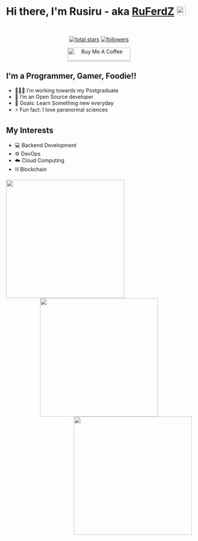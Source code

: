 # Hi there, I'm Rusiru - aka [RuFerdZ]()  <img src="https://user-images.githubusercontent.com/1303154/88677602-1635ba80-d120-11ea-84d8-d263ba5fc3c0.gif" width="24px" height="24px" alt="hi">
<!-- <img src="https://raw.githubusercontent.com/matfantinel/matfantinel/master/waves.svg" width="100%" height="150"> -->

<br>
<p align="center"> 
  <a href="https://github.com/RuFerdZ?tab=repositories&sort=stargazers">
    <img alt="total stars" title="Total stars on GitHub" src="https://custom-icon-badges.herokuapp.com/github/stars/RuFerdZ?color=2980b9&style=for-the-badge&labelColor=2c3e50&logo=star"/></a>
  <a href="https://github.com/RuFerdZ?tab=followers">
    <img alt="followers" title="Follow me on Github" src="https://custom-icon-badges.herokuapp.com/github/followers/RuFerdZ?color=2980b9&labelColor=2c3e50&style=for-the-badge&logo=person-add&label=Follow&logoColor=white"/></a>
</p>
<p align="center"> 
  <a href="https://www.buymeacoffee.com/ruferdz" target="_blank"><img src="https://www.buymeacoffee.com/assets/img/custom_images/orange_img.png" alt="Buy Me A Coffee" style="height: 35px !important;width: 170px !important;box-shadow: 0px 3px 2px 0px rgba(190, 190, 190, 0.5) !important;-webkit-box-shadow: 0px 3px 2px 0px rgba(190, 190, 190, 0.5) !important;" ></a>
</p>

## I'm a Programmer, Gamer, Foodie!!

- 👨🏻‍🎓 I’m working towards my Postgraduate 
- 👯 I’m an Open Source developer
- 🥅 Goals: Learn Something new everyday
- ⚡ Fun fact: I love paranormal sciences

## My Interests 
- 💻 Backend Development 
- ⚙️ DevOps
- ☁️ Cloud Computing
- ⛓️ Blockchain 

<!-- ## My Toys -->

<!-- <div>
<img style="margin-right: 15px;margin-bottom: 10px;" src="https://cdn.svgporn.com/logos/java.svg" width="30px">
<img style="margin-right: 15px;margin-bottom: 10px;" src="https://cdn.svgporn.com/logos/python.svg" width="30px">
<img style="margin-right: 15px;margin-bottom: 10px;" src="https://cdn.svgporn.com/logos/php.svg" width="30px">
<img style="margin-right: 15px;margin-bottom: 10px;" src="https://cdn.svgporn.com/logos/javascript.svg" width="30px">
<img style="margin-right: 15px;margin-bottom: 10px;" src="https://cdn.svgporn.com/logos/swift.svg" width="30px">
<img style="margin-right: 15px;margin-bottom: 10px;" src="https://cdn.svgporn.com/logos/mysql.svg" width="30px">
<img style="margin-right: 15px;margin-bottom: 10px;" src="https://cdn.svgporn.com/logos/postgresql.svg" width="30px">
<img style="margin-right: 15px;margin-bottom: 10px;" src="https://cdn.svgporn.com/logos/aws.svg" width="26px">
<img style="margin-right: 15px;margin-bottom: 10px;" src="https://cdn.svgporn.com/logos/digital-ocean.svg" width="30px">
<img style="margin-right: 15px;margin-bottom: 10px;" src="https://cdn.svgporn.com/logos/docker-icon.svg" width="30px">
<img style="margin-right: 15px;margin-bottom: 10px;" src="https://cdn.svgporn.com/logos/spring-icon.svg" width="30px">
<img style="margin-right: 15px;margin-bottom: 10px;" src="https://cdn.svgporn.com/logos/django.svg" width="30px">
<img style="margin-right: 15px;margin-bottom: 10px;" src="https://cdn.svgporn.com/logos/ethereum.svg" width="25px">
</div> -->

  
<!-- Charts section -->
<p align="center">
  <img align="left" width="320px" src="https://github-readme-stats.vercel.app/api?username=RuFerdZ&custom_title=Rusiru+Fernando's+Github+Stats&show_icons=true&hide_border=true&count_private=true&bg_color=00000000&title_color=58a6fe&text_color=878787&icon_color=58a6fe&cache_seconds=1800" />
  <img align="center"  width="320px" src="https://github-readme-streak-stats.herokuapp.com/?user=RuFerdZ&background=00000000&hide_border=true&stroke=878787&ring=4c8ed9&fire=4c8ed9&currStreakNum=878787&sideNums=878787&currStreakLabel=878787&sideLabels=878787&dates=878787" />
  <img align="right"  width="320px" src="https://github-readme-stats.vercel.app/api/top-langs/?username=RuFerdZ&langs_count=7&hide=javascript,html,typescript,php,css,tsql,Jupyter%20Notebook,shell&theme=transparent&layout=compact&hide_progress=true&hide_border=true&hide_title=true" />

</p>
